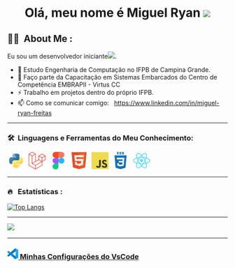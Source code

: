 <h1 align="center">Olá, meu nome é Miguel Ryan <img src="https://media.giphy.com/media/hvRJCLFzcasrR4ia7z/giphy.gif" width="30"></h1>

## :woman_technologist: &nbsp;About Me :

Eu sou um desenvolvedor iniciante<img src="https://media.giphy.com/media/WUlplcMpOCEmTGBtBW/giphy.gif" width="30">.

- 🔭 Estudo Engenharia de Computação no IFPB de Campina Grande.
- 💾 Faço parte da Capacitação em Sistemas Embarcados do Centro de Competência EMBRAPII - Virtus CC
- ⚡ Trabalho em projetos dentro do próprio IFPB. 
- 📫 Como se comunicar comigo: &nbsp; https://www.linkedin.com/in/miguel-ryan-freitas

---

### 🛠 &nbsp;Linguagens e Ferramentas do Meu Conhecimento:

<p>
<img src="https://github.com/devicons/devicon/blob/master/icons/python/python-original.svg" title="Python" alt="Java" width="40" height="40"/>&nbsp;
<img src="https://github.com/devicons/devicon/blob/master/icons/laravel/laravel-original.svg" title="Laravel" alt="Laravel" width="40" height="40"/>&nbsp;
<img src="https://github.com/devicons/devicon/blob/master/icons/figma/figma-original.svg" title="Figma" alt="Spring" width="40" height="40"/>&nbsp;
<img src="https://github.com/devicons/devicon/blob/master/icons/html5/html5-original.svg" title="HTML5" alt="HTML5" width="40" height="40"/>&nbsp;
<img src="https://github.com/devicons/devicon/blob/master/icons/javascript/javascript-original.svg" title="javascript" alt="JavaScript" width="40" height="40"/>&nbsp;
<img src="https://github.com/devicons/devicon/blob/master/icons/css3/css3-plain-wordmark.svg" title="CSS3" alt="CSS3" width="40" height="40"/>&nbsp;
<img src="https://github.com/devicons/devicon/blob/master/icons/react/react-original.svg" title="React" alt="React" width="40" height="40"/>&nbsp;
</p>

---

### 🔥 &nbsp; Estatísticas :
[![Top Langs](https://github-readme-stats.vercel.app/api/top-langs/?username=athavus&layout=compact&theme=vision-friendly-dark)](https://github.com/anuraghazra/github-readme-stats)

---

<img src="https://profile-readme-generator.com/assets/snake.svg">

---

<h3><a href="settings.json"><img src="https://github.com/devicons/devicon/blob/master/icons/vscode/vscode-original.svg" title="VsCode" alt="VsCode" width="25" height="25"/> Minhas Configurações do VsCode</a> </h3>
